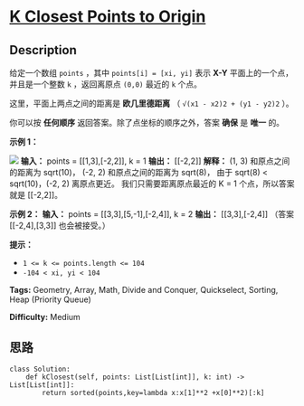 # [K Closest Points to Origin][title]

## Description

给定一个数组 `points` ，其中 `points[i] = [xi, yi]` 表示 **X-Y** 平面上的一个点，并且是一个整数 `k`
，返回离原点 `(0,0)` 最近的 `k` 个点。

这里，平面上两点之间的距离是  **欧几里德距离** （ `√(x1 - x2)2 + (y1 - y2)2` ）。

你可以按 **任何顺序** 返回答案。除了点坐标的顺序之外，答案 **确保** 是 **唯一** 的。



**示例 1：**

![](https://assets.leetcode.com/uploads/2021/03/03/closestplane1.jpg)
            **输入：** points = [[1,3],[-2,2]], k = 1    **输出：** [[-2,2]]    **解释：**    (1, 3) 和原点之间的距离为 sqrt(10)，    (-2, 2) 和原点之间的距离为 sqrt(8)，    由于 sqrt(8) < sqrt(10)，(-2, 2) 离原点更近。    我们只需要距离原点最近的 K = 1 个点，所以答案就是 [[-2,2]]。    

**示例 2：**
            **输入：** points = [[3,3],[5,-1],[-2,4]], k = 2    **输出：** [[3,3],[-2,4]]    （答案 [[-2,4],[3,3]] 也会被接受。）    



**提示：**

  * `1 <= k <= points.length <= 104`
  * `-104 < xi, yi < 104`


**Tags:** Geometry, Array, Math, Divide and Conquer, Quickselect, Sorting, Heap (Priority Queue)

**Difficulty:** Medium

## 思路

``` python3
class Solution:
    def kClosest(self, points: List[List[int]], k: int) -> List[List[int]]:
        return sorted(points,key=lambda x:x[1]**2 +x[0]**2)[:k]
```

[title]: https://leetcode-cn.com/problems/k-closest-points-to-origin
